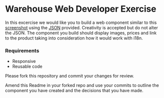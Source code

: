 # Warehouse Web Developer Exercise

In this excercise we would like you to build a web component similar to this [screenshot](recommendation_screenshot.png) using the [JSON](data/recommendations.json) provided. Creativity is accepted but do not alter the JSON. The component you build should display images, prices and link to the product taking into consideration how it would work with i18n.

### Requirements
* Responsive
* Reusable code

Please fork this repository and commit your changes for review.

Amend this Readme in your forked repo and use your commits to outline the component you have created and the decisions that you have made.